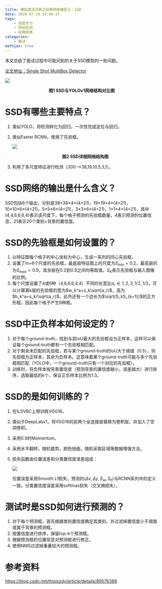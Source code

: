 ```yaml
---
title: 模拟面试问答之经典网络模型七：SSD
date: 2020-07-19 14:40:37
tags: 	
	- 深度学习
	- 目标检测
	- 经典网络
categories:
	- 面试
mathjax: true
---
```


本文总结了面试过程中可能问到的关于SSD模型的一些问题。

[论文地址：Single Shot MultiBox Detector](https://arxiv.org/abs/1512.02325)

![](1.png)

<center><b>图1 SSD与YOLOv1网络结构对比图</b></center>

<!--more-->

# SSD有哪些主要特点？

1. 类似YOLO，将检测转化为回归，一次性完成定位与回归。

2. 类似Faster RCNN，使用了先验框。

   ![](2.png)

   <center><b>图2 SSD详细网络结构图</b></center>

3. 利用了多尺度特征进行检测（300-->38,19,10,5,3,1）。

# SSD网络的输出是什么含义？

SSD包括6个输出，分别是38×38×4×(4+21)，19×19×4×(4+21)，10×10×6×(4+21)，5×5×6×(4+21)，3×3×6×(4+21)，1×1×4×(4+21)，其中(4,4,6,6,6,4)表示该尺度下，每个格子预测的先验框数量，4表示预测的位置信息，21表示20个类别+背景的置信度。

# SSD的先验框是如何设置的？

1. 以特征图每个格子的中心坐标为中心，生成一系列的同心先验框。
2. 设置了m=6个尺度的先验框，最底层特征图上的尺度为$S_{min}=0.2$，最高层的为$S_{max}=0.9$，其余层在0.2到0.9之间均等取值。$S_K$表示先验框与输入图像的比例。
3. 每个尺度设置了4或6种（4,6,6,6,4,4）不同的长宽比$a_r\in{1,2,3,1/2,1/3}$，可以计算第k层的先验框的宽为$w_k^a=s_k\sqrt{a_r}$，高为$h_k^a=s_k/\sqrt{a_r}$，此外还有一个边长为$\sqrt{S_kS_{k+1}}$的正方形框，因此每个格子产生6种框。

# SSD中正负样本如何设定的？

1. 对于每个ground-truth，找到与其IoU最大的先验框设为正样本，这样可以保证每个ground-truth都有一个先验框相匹配。
2. 对于剩余未匹配的先验框，若与某个ground-truth的IoU大于阈值（0.5），则先验框为正样本，其余为负样本。这意味着某个ground-truth可能与多个先验框相匹配（YOLO中，一个ground-truth只有一个对应的先验框）。
3. 训练时，将负样本按背景置信度（预测背景的置信度越小，误差越大）进行排序，选取最低的k个，保证正负样本比例为1:3。

# SSD的是如何训练的？

1. 在ILSVRC上预训练VGG16。

2. 类似于DeepLabv1，将VGG16的前两个全连接层替换为卷积层，并加入了空洞卷积。

3. 采用0.9的Momentum。

4. 采用水平翻转，随机裁剪，颜色扭曲，随机采取区域等数据增强方法。

5. 损失函数由位置误差和分类置信度误差组成：

   ![](3.png)

   位置误差采用Smooth L1损失，预测的$(\Delta x, \Delta y,S_w,S_h)$与RCNN系列中的定义一致。分类置信度误差采用softmax损失（交叉熵损失）。

# 测试时是SSD如何进行预测的？

1. 对于每个预测框，首先根据类别置信度确定其类别，并过滤掉置信度小于阈值或属于背景的预测框。
2. 按置信度进行排序，保留top-k个预测框。
3. 根据预测框的位置信息对预测框进行修正。
4. 使用NMS过滤掉重叠较大的预测框。

# 参考资料

https://blog.csdn.net/thisiszdy/article/details/89576389